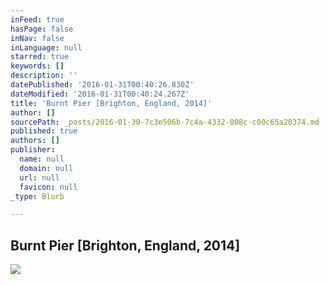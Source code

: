 ```yaml
---
inFeed: true
hasPage: false
inNav: false
inLanguage: null
starred: true
keywords: []
description: ''
datePublished: '2016-01-31T00:40:26.830Z'
dateModified: '2016-01-31T00:40:24.267Z'
title: 'Burnt Pier [Brighton, England, 2014]'
author: []
sourcePath: _posts/2016-01-30-7c3e506b-7c4a-4332-808c-c00c65a20374.md
published: true
authors: []
publisher:
  name: null
  domain: null
  url: null
  favicon: null
_type: Blurb

---
```

## Burnt Pier \[Brighton, England, 2014\]
![](https://the-grid-user-content.s3-us-west-2.amazonaws.com/370b63f5-cc47-4176-baef-c4e7e695f731.jpg)